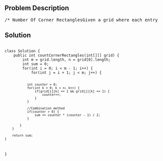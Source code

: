 <!--
<style>
  body { font-family: Arial, sans-serif; }
  .container { max-width: 100%; margin: 0 auto; padding: 10px; }
  .comment-block { max-width: 30%; background-color: #f9f9f9; padding: 10px; border-left: 5px solid #ccc; overflow-wrap: break-word; white-space: pre-wrap; }
  .code-block { background-color: #f4f4f4; padding: 10px; border: 1px solid #ddd; overflow-wrap: break-word; white-space: pre-wrap; }
</style>
-->

<div class='container'>
<h2>Problem Description</h2>
<div class='comment-block'>
<pre>
/* Number Of Corner RectanglesGiven a grid where each entry is only 0 or 1, find the number of corner rectangles.A corner rectangle is 4 distinct 1s on the grid that form an axis-aligned rectangle.Note that only the corners need to have the value 1. Also, all four 1s used must be distinct.Example 1:Input: grid =[[1, 0, 0, 1, 0], [0, 0, 1, 0, 1], [0, 0, 0, 1, 0], [1, 0, 1, 0, 1]]Output: 1Explanation: There is only one corner rectangle, with corners grid[1][2], grid[1][4], grid[3][2],grid[3][4].Example 2:Input: grid =[[1, 1, 1], [1, 1, 1], [1, 1, 1]]Output: 9Explanation: There are four 2x2 rectangles, four 2x3 and 3x2 rectangles, and one 3x3 rectangle.Example 3:Input: grid =[[1, 1, 1, 1]]Output: 0Explanation: Rectangles must have four distinct corners.Note:The number of rows and columns of grid will each be in the range [1, 200].Each grid[i][j] will be either 0 or 1.The number of 1s in the grid will be at most 6000.*/</pre>
</div>

<h2>Solution</h2>
<div class='code-block'>
<pre><code class='language-java'>
class Solution {
    public int countCornerRectangles(int[][] grid) {
        int m = grid.length, n = grid[0].length;
        int sum = 0;
        for(int i = 0; i < m - 1; i++) {
            for(int j = i + 1; j < m; j++) {
                
                int counter = 0;
                for(int k = 0; k < n; k++) {  
                    if(grid[i][k] == 1 && grid[j][k] == 1) {
                        counter++;
                    }
                }

                //Combination method
                if(counter > 0) {
                    sum += counter * (counter - 1) / 2;
                }
                
            }
        }

        return sum;
    }
}


</code></pre>
</div>
</div>
